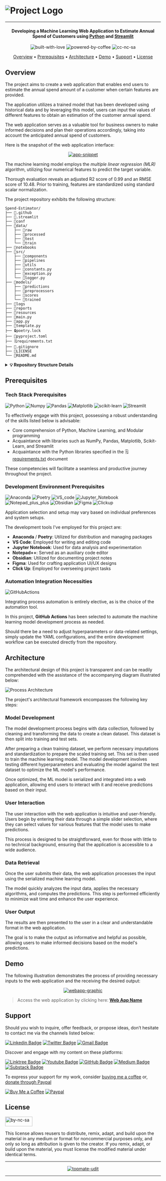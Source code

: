 
# ![Project Logo][project_logo]

---

<h4 align="center"> Developing a Machine Learning Web Application to Estimate Annual Spend of Customers using <a href="https://www.python.org/" target="_blank">Python</a> and <a href="https://streamlit.io/" target="_blank">Streamlit</a></h4>

<p align='center'>
<img src="https://forthebadge.com/images/badges/built-with-love.svg" alt="built-with-love" border="0">
<img src="https://forthebadge.com/images/badges/powered-by-coffee.svg" alt="powered-by-coffee" border="0">
<img src="https://forthebadge.com/images/badges/cc-nc-sa.svg" alt="cc-nc-sa" border="0">
</p>


<p align="center">
  <a href="#overview">Overview</a> •
  <a href="#prerequisites">Prerequisites</a> •
  <a href="#architecture">Architecture</a> •
  <a href="#demo">Demo</a> •
  <a href="#support">Support</a> •
  <a href="#license">License</a>
</p>


## Overview

The project aims to create a web application that enables end users to estimate the annual spend amount of a customer when certain features are provided.

The application utilizes a trained model that has been developed using historical data and by leveraging this model, users can input the values of different features to obtain an estimation of the customer annual spend.

The web application serves as a valuable tool for business owners to make informed decisions and plan their operations accordingly, taking into account the anticipated annual spend of customers.

Here is the snapshot of the web application interface:

<p align='center'>
  <a href="">
    <img src="./resources/readme_images/app_interface.png" alt="app-snippet" style="0">
  </a>
</p>

The machine learning model employs the *multiple linear regression (MLR)* algorithm, utilizing four numerical features to predict the target variable.

Thorough evaluation reveals an adjusted R2 score of $0.99$ and an RMSE score of $10.48$. Prior to training, features are standardized using standard scalar normalization.

The project repository exhibits the following structure:

```
Spend-Estimator/
├── 📁.github
├── 📁.streamlit
├── 📁conf
├── 📁data/
│   ├── 📁raw
│   ├── 📁processed
│   ├── 📁test
│   └── 📁train 
├── 📁notebooks
├── 📁src/
│   ├── 📁components
│   ├── 📁pipelines
│   ├── 📁utils
│   ├── 🐍constants.py
│   ├── 🐍exception.py
│   └── 🐍logger.py
├── 📁models/
│   ├── 📁predictions
│   ├── 📁preprocessors
│   ├── 📁scores
│   └── 📁trained
├── 📁logs
├── 📁reports
├── 📁resources
├── 🐍main.py
├── 🐍app.py
├── 🐍template.py
├── 🔒poetry.lock
├── 📇pyproject.toml
├── 🗒️requirements.txt
├── 📜.gitignore
├── 🔑LICENSE
└── 📝README.md
```
<details>
<summary>
   <strong>💡 Repository Structure Details</strong>
</summary>
<br>

To help you navigate through the project, here’s a concise guide to the repository’s structure, detailing what each directory contains and its purpose within the project:

- **`📁.github`** - Contains GitHub-related configuration files like workflows for CI/CD.
- **`📁.streamlit`** - Holds Streamlit-specific configuration files for web app settings.
- **`📁conf`** - Configuration files and schema for the project.
- **`📁data/`**
  - **`📁raw`** - Original, unmodified data files.
  - **`📁processed`** - Data that has been cleaned and transformed for analysis.
  - **`📁test`** - Data sets used for testing the model's performance.
  - **`📁train`** - Data sets used for training the machine learning models.
- **`📁notebooks`** - Jupyter notebooks for exploratory data analysis and model experimentation.
- **`📁src/`**
  - **`📁components`** - Modular components used across the project.
  - **`📁pipelines`** - Data processing and machine learning pipelines.
  - **`📁utils`** - Utility scripts for common tasks throughout the project.
  - **`🐍constants.py`** - Central file for constants used in the project.
  - **`🐍exception.py`** - Custom exception classes for error handling.
  - **`🐍logger.py`** - Logging configuration and setup.
- **`📁models/`**
  - **`📁predictions`** - Output predictions from the model.
  - **`📁preprocessors`** - Scripts for data preprocessing steps.
  - **`📁scores`** - Model evaluation metrics and scoring information.
  - **`📁trained`** - Serialized versions of trained models.
- **`📁logs`** - Contains auto-generated logs for event and error tracking, not included in Git.
- **`📁reports`** - Generated analysis reports and insights.
- **`📁resources`** - Additional resources like images or documents used in the project
- **`🐍main.py`** - Script to orchestrates the project's workflow. It sequentially executes the pipeline scripts
- **`🐍app.py`** - The Streamlit web application entry point.
- **`🐍template.py`** - Template script for standardizing code structure.
- **`🔒poetry.lock`** - Lock file for Poetry to ensure reproducible builds.
- **`📇pyproject.toml`** - Poetry configuration file for package management.
- **`🗒️requirements.txt`** - List of Python package requirements.
- **`📜.gitignore`** - Specifies intentionally untracked files to ignore.
- **`🔑LICENSE`** - The license file for the project.
- **`📝README.md`** - The introductory documentation for the project.

</details>

## Prerequisites

### Tech Stack Prerequisites
![Python] ![Numpy] ![Pandas] ![Matplotlib] ![scikit-learn] ![Streamlit]

To effectively engage with this project, possessing a robust understanding of the skills listed below is advisable:

- Core comprehension of Python, Machine Learning, and Modular programming
- Acquaintance with libraries such as NumPy, Pandas, Matplotlib, Scikit-Learn, and Streamlit
- Acquaintance with the Python libraries specified in the 🗒️[requirements.txt][requirements] document

These competencies will facilitate a seamless and productive journey throughout the project.

### Development Environment Prerequisites
![Anaconda] ![Poetry] ![VS_code] ![Jupyter_Notebook] ![Notepad_plus_plus] ![Obsidian] ![Figma] ![Clickup]

Application selection and setup may vary based on individual preferences and system setups.

The development tools I've employed for this project are:
- **Anaconda** / **Poetry**: Utilized for distribution and managing packages
- **VS Code**: Employed for writing and editing code
- **Jupyter Notebook**: Used for data analysis and experimentation
- **Notepad++**: Served as an auxiliary code editor
- **Obsidian**: Utilized for documenting project notes
- **Figma**: Used for crafting application UI/UX designs
- **Click Up**: Employed for overseeing project tasks

### Automation Integration Necessities
![GitHubActions]

Integrating process automation is entirely elective, as is the choice of the automation tool.

In this project, **GitHub Actions** has been selected to automate the machine learning model development process as needed.

Should there be a need to adjust hyperparameters or data-related settings, simply update the YAML configurations, and the entire development workflow can be executed directly from the repository.


## Architecture

The architectural design of this project is transparent and can be readily comprehended with the assistance of the accompanying diagram illustrated below:

![Process Architecture][process_workflow]

The project's architectural framework encompasses the following key steps:

### Model Development
The model development process begins with data collection, followed by cleaning and transforming the data to create a clean dataset. This dataset is then split into training and test sets.

After preparing a clean training dataset, we perform necessary imputations and standardization to prepare the scaled training set. This set is then used to train the machine learning model. The model development involves testing different hyperparameters and evaluating the model against the test dataset to optimize the ML model's performance.

Once optimized, the ML model is serialized and integrated into a web application, allowing end users to interact with it and receive predictions based on their input.


### User Interaction

The user interaction with the web application is intuitive and user-friendly. Users begin by entering their data through a simple slider selection, where they can select values for various features that the model uses to make predictions.

This process is designed to be straightforward, even for those with little to no technical background, ensuring that the application is accessible to a wide audience.

### Data Retrieval

Once the user submits their data, the web application processes the input using the serialized machine learning model. 

The model quickly analyzes the input data, applies the necessary algorithms, and computes the predictions. This step is performed efficiently to minimize wait time and enhance the user experience.

### User Output

The results are then presented to the user in a clear and understandable format in the web application.

The goal is to make the output as informative and helpful as possible, allowing users to make informed decisions based on the model's predictions.

## Demo

The following illustration demonstrates the process of providing necessary inputs to the web application and the receiving the desired output:

<p align='center'>
  <a href="https://link_to_webapp.streamlit.app/">
    <img src="./resources/readme_images/app_demo.gif" alt="webapp-graphic" style="0">
  </a>
</p>

> Access the web application by clicking here: **[Web App Name][webapp_link]**



## Support

Should you wish to inquire, offer feedback, or propose ideas, don’t hesitate to contact me via the channels listed below:

[![Linkedin Badge][linkedinbadge]][linkedin] [![Twitter Badge][twitterbadge]][twitter] [![Gmail Badge][gmailbadge]][gmail]

Discover and engage with my content on these platforms:

[![Linktree Badge][linktreebadge]][linktree] [![Youtube Badge][youtubebadge]][youtube] [![GitHub Badge][githubbadge]][github] [![Medium Badge][mediumbadge]][medium]  [![Substack Badge][substackbadge]][substack] 

To express your support for my work, consider [buying me a coffee][buymeacoffee] or, [donate through Paypal][paypal]

[![Buy Me a Coffee][buymeacoffeebadge]][buymeacoffee] [![Paypal][paypalbadge]][paypal]

## License

<a href = 'https://creativecommons.org/licenses/by-nc-sa/4.0/' target="_blank">
    <img src="https://i.ibb.co/mvmWGkm/by-nc-sa.png" alt="by-nc-sa" border="0" width="88" height="31">
</a>

This license allows reusers to distribute, remix, adapt, and build upon the material in any medium or format for noncommercial purposes only, and only so long as attribution is given to the creator. If you remix, adapt, or build upon the material, you must license the modified material under identical terms.

---
<p align='center'>
  <a href="https://topmate.io/quantumudit">
    <img src="https://github.com/quantumudit/Spend-Estimator/assets/54057814/8e5485b9-4777-487b-9677-9d531cef0169" alt="topmate-udit" style="0">
  </a>
</p>

---

<!-- Image Links -->

[project_logo]: ./resources/readme_images/project_cover_image.png
[process_workflow]: ./resources/readme_images/process_workflow.png

<!-- External Links -->

[webapp_link]: https://link_to_webapp.streamlit.app/
[requirements]: ./requirements.txt

<!-- Project Specific Links -->

[app]: ./app.py
[main]: ./main.py 

<!-- Profile Links -->

[linkedin]: https://www.linkedin.com/in/quantumudit/
[twitter]: https://twitter.com/quantumudit
[medium]: https://medium.com/@quantumudit
[linktree]: https://linktr.ee/quantumudit
[youtube]: https://www.youtube.com/@quantumudit
[github]: https://github.com/quantumudit/
[substack]: https://substack.com/
[gmail]: quantumudit@gmail.com

<!-- Payment Profile Links -->
[buymeacoffee]: https://www.buymeacoffee.com/quantumudit
[paypal]: https://paypal.me/quantumudit


<!-- Shields Profile Links -->

[linkedinbadge]: https://img.shields.io/badge/-uditkumarchatterjee-0e76a8?style=flat&labelColor=0e76a8&logo=linkedin&logoColor=white
[twitterbadge]: https://img.shields.io/badge/-quantumudit-000000?style=flat&labelColor=000000&logo=x&logoColor=white
[gmailbadge]: https://img.shields.io/badge/quantumudit@gmail.com-D14836?style=flat&logo=gmail&logoColor=white
[mediumbadge]: https://img.shields.io/badge/Medium-02b875?style=for-the-badge&logo=medium&logoColor=white
[linktreebadge]:https://img.shields.io/badge/Linktree-1de9b6?style=for-the-badge&logo=linktree&logoColor=white
[youtubebadge]: https://img.shields.io/badge/YouTube-%23FF0000.svg?style=for-the-badge&logo=YouTube&logoColor=white
[substackbadge]: https://img.shields.io/badge/Substack-%23006f5c.svg?style=for-the-badge&logo=substack&logoColor=FF6719
[githubbadge]: https://img.shields.io/badge/github-%23121011.svg?style=for-the-badge&logo=github&logoColor=white

<!-- Shields Payment Links -->

[buymeacoffeebadge]: https://img.shields.io/badge/Buy%20Me%20a%20Coffee-ffdd00?style=for-the-badge&logo=buy-me-a-coffee&logoColor=black
[paypalbadge]: https://img.shields.io/badge/PayPal-00457C?style=for-the-badge&logo=paypal&logoColor=white
[phonepebadge]: https://img.shields.io/badge/Phonepe-54039A?style=for-the-badge&logo=phonepe&logoColor=white
[amazonpaybadge]: https://img.shields.io/badge/AmazonPay-ff9900.svg?style=for-the-badge&logo=Amazon-Pay&logoColor=white
[googlepaybadge]: https://img.shields.io/badge/GooglePay-%233780F1.svg?style=for-the-badge&logo=Google-Pay&logoColor=white

<!-- Shields Tech stack Links -->

[Python]: https://img.shields.io/badge/python-3670A0?style=for-the-badge&logo=python&logoColor=ffdd54
[Jupyter_Notebook]: https://img.shields.io/badge/jupyter-%23FA0F00.svg?style=for-the-badge&logo=jupyter&logoColor=white
[VS_code]: https://img.shields.io/badge/Visual%20Studio%20Code-0078d7.svg?style=for-the-badge&logo=visual-studio-code&logoColor=white
[R]: https://img.shields.io/badge/r-%23276DC3.svg?style=for-the-badge&logo=r&logoColor=white
[RStudio]: https://img.shields.io/badge/RStudio-4285F4?style=for-the-badge&logo=rstudio&logoColor=white
[Notepad_plus_plus]: https://img.shields.io/badge/Notepad++-90E59A.svg?style=for-the-badge&logo=notepad%2b%2b&logoColor=black
[Figma]: https://img.shields.io/badge/figma-%23F24E1E.svg?style=for-the-badge&logo=figma&logoColor=white
[PowerBI]: https://img.shields.io/badge/power_bi-F2C811?style=for-the-badge&logo=powerbi&logoColor=black
[Obsidian]: https://img.shields.io/badge/Obsidian-%23483699.svg?style=for-the-badge&logo=obsidian&logoColor=white
[Trello]: https://img.shields.io/badge/Trello-%23026AA7.svg?style=for-the-badge&logo=Trello&logoColor=white
[NumPy]: https://img.shields.io/badge/numpy-%23013243.svg?style=for-the-badge&logo=numpy&logoColor=white
[Pandas]: https://img.shields.io/badge/pandas-%23150458.svg?style=for-the-badge&logo=pandas&logoColor=white
[Matplotlib]: https://img.shields.io/badge/Matplotlib-%23ffffff.svg?style=for-the-badge&logo=Matplotlib&logoColor=black
[mlflow]: https://img.shields.io/badge/mlflow-%23d9ead3.svg?style=for-the-badge&logo=numpy&logoColor=blue
[scikit-learn]: https://img.shields.io/badge/scikit--learn-%23F7931E.svg?style=for-the-badge&logo=scikit-learn&logoColor=white
[SciPy]: https://img.shields.io/badge/SciPy-%230C55A5.svg?style=for-the-badge&logo=scipy&logoColor=%white
[TensorFlow]: https://img.shields.io/badge/TensorFlow-%23FF6F00.svg?style=for-the-badge&logo=TensorFlow&logoColor=white
[Keras]: https://img.shields.io/badge/Keras-%23D00000.svg?style=for-the-badge&logo=Keras&logoColor=white
[PyTorch]: https://img.shields.io/badge/PyTorch-%23EE4C2C.svg?style=for-the-badge&logo=PyTorch&logoColor=white
[Plotly]: https://img.shields.io/badge/Plotly-%233F4F75.svg?style=for-the-badge&logo=plotly&logoColor=white
[Streamlit]: https://img.shields.io/badge/Streamlit-ff4b4b?style=for-the-badge&labelColor=ff4b4b&logo=streamlit&logoColor=white
[GitHubActions]: https://img.shields.io/badge/github%20actions-%232671E5.svg?style=for-the-badge&logo=githubactions&logoColor=white
[MicrosoftSQLServer]: https://img.shields.io/badge/Microsoft%20SQL%20Server-CC2927?style=for-the-badge&logo=microsoft%20sql%20server&logoColor=white
[Postgres]: https://img.shields.io/badge/postgres-%23316192.svg?style=for-the-badge&logo=postgresql&logoColor=white
[SQLite]: https://img.shields.io/badge/sqlite-%2307405e.svg?style=for-the-badge&logo=sqlite&logoColor=white
[Kaggle]: https://img.shields.io/badge/Kaggle-035a7d?style=for-the-badge&logo=kaggle&logoColor=white
[Anaconda]: https://img.shields.io/badge/Anaconda-%2344A833.svg?style=for-the-badge&logo=anaconda&logoColor=white
[FastAPI]: https://img.shields.io/badge/FastAPI-005571?style=for-the-badge&logo=fastapi
[Tidyverse]: https://img.shields.io/badge/-Tidyverse-1A162D?style=for-the-badge&labelColor=1A162D&logo=tidyverse&logoColor=white
[Poetry]: https://img.shields.io/badge/-Poetry-60A5FA?style=for-the-badge&labelColor=60A5FA&logo=poetry&logoColor=white
[Clickup]: https://img.shields.io/badge/-Click%20Up-7B68EE?style=for-the-badge&labelColor=7B68EE&logo=clickup&logoColor=white
